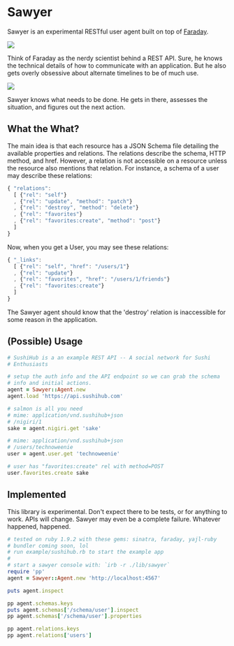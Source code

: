 # Sawyer

Sawyer is an experimental RESTful user agent built on top of
[Faraday][faraday].

![](http://www.lost-isle.net/images/s5/09x01.jpg)

Think of Faraday as the nerdy scientist behind a REST API.  Sure, he
knows the technical details of how to communicate with an application.
But he also gets overly obsessive about alternate timelines to be of
much use.

![](http://cdn.tvovermind.com/wp-content/uploads/2009/03/lafleur-296x3001.jpg)

Sawyer knows what needs to be done.  He gets in there, assesses the
situation, and figures out the next action.

## What the What?

The main idea is that each resource has a JSON Schema file detailing the
available properties and relations.  The relations describe the schema,
HTTP method, and href.  However, a relation is not accessible on a
resource unless the resource also mentions that relation.  For instance,
a schema of a user may describe these relations:

``` javascript
{ "relations":
  [ {"rel": "self"}
  , {"rel": "update", "method": "patch"}
  , {"rel": "destroy", "method": "delete"}
  , {"rel": "favorites"}
  , {"rel": "favorites:create", "method": "post"}
  ]
}
```

Now, when you get a User, you may see these relations:

``` javascript
{ "_links":
  [ {"rel": "self", "href": "/users/1"}
  , {"rel": "update"}
  , {"rel": "favorites", "href": "/users/1/friends"}
  , {"rel": "favorites:create"}
  ]
}
```

The Sawyer agent should know that the 'destroy' relation is inaccessible
for some reason in the application. 
  
## (Possible) Usage

``` ruby
# SushiHub is a an example REST API -- A social network for Sushi
# Enthusiasts

# setup the auth info and the API endpoint so we can grab the schema 
# info and initial actions.
agent = Sawyer::Agent.new
agent.load 'https://api.sushihub.com'

# salmon is all you need
# mime: application/vnd.sushihub+json
# /nigiri/1
sake = agent.nigiri.get 'sake'

# mime: application/vnd.sushihub+json
# /users/technoweenie
user = agent.user.get 'technoweenie'

# user has "favorites:create" rel with method=POST
user.favorites.create sake
```

## Implemented

This library is experimental.  Don't expect there to be tests, or for
anything to work.  APIs will change.  Sawyer may even be a complete
failure.  Whatever happened, happened.

```ruby
# tested on ruby 1.9.2 with these gems: sinatra, faraday, yajl-ruby
# bundler coming soon, lol
# run example/sushihub.rb to start the example app
#
# start a sawyer console with: `irb -r ./lib/sawyer`
require 'pp'
agent = Sawyer::Agent.new 'http://localhost:4567'

puts agent.inspect

pp agent.schemas.keys
puts agent.schemas['/schema/user'].inspect
pp agent.schemas['/schema/user'].properties

pp agent.relations.keys
pp agent.relations['users']
```

[faraday]: https://github.com/technoweenie/faraday

